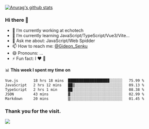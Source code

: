 [![Anurag's github stats](https://github-readme-stats.vercel.app/api?username=gideonsenku)](https://github.com/anuraghazra/github-readme-stats)
### Hi there 👋
- 🔭 I’m currently working at echotech
- 🌱 I’m currently learning JavaScript/TypeScript/Vue3/Vite...
- 💬 Ask me about: JavaScript/Web Spidder 
- 📫 How to reach me: [@Gideon_Senku](https://t.me/Gideon_Senku)
- 😄 Pronouns: ...
- ⚡ Fun fact: I ❤️ 🎵

📊 **This week I spent my time on**
<!--START_SECTION:waka-->

```txt
Vue.js       18 hrs 18 mins  ███████████████████░░░░░░   75.99 %
JavaScript   2 hrs 12 mins   ██▒░░░░░░░░░░░░░░░░░░░░░░   09.13 %
TypeScript   2 hrs 1 min     ██░░░░░░░░░░░░░░░░░░░░░░░   08.38 %
JSON         43 mins         ▓░░░░░░░░░░░░░░░░░░░░░░░░   02.99 %
Markdown     20 mins         ▒░░░░░░░░░░░░░░░░░░░░░░░░   01.45 %
```

<!--END_SECTION:waka-->


### Thank you for the visit.
![](http://profile-counter.glitch.me/gideonsenku/count.svg)
<!--
**GideonSenku/GideonSenku** is a ✨ _special_ ✨ repository because its `README.md` (this file) appears on your GitHub profile.

Here are some ideas to get you started:

- 🔭 I’m currently working on ...
- 🌱 I’m currently learning ...
- 👯 I’m looking to collaborate on ...
- 🤔 I’m looking for help with ...
- 💬 Ask me about ...
- 📫 How to reach me: ...
- 😄 Pronouns: ...
- ⚡ Fun fact: ...
-->
